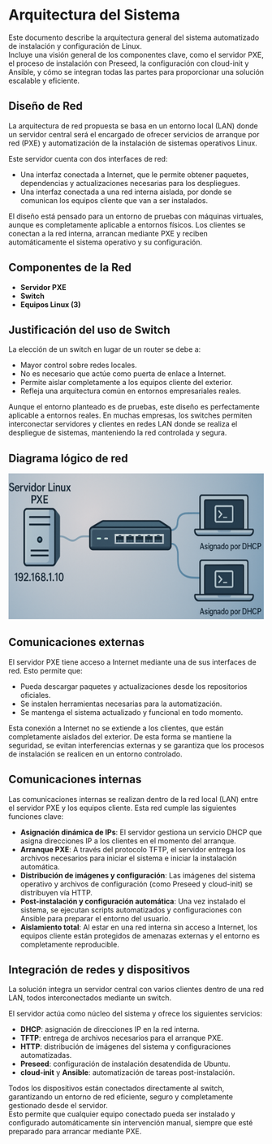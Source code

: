 # Arquitectura del Sistema

Este documento describe la arquitectura general del sistema automatizado de instalación y configuración de Linux.  
Incluye una visión general de los componentes clave, como el servidor PXE, el proceso de instalación con Preseed, la configuración con cloud-init y Ansible, y cómo se integran todas las partes para proporcionar una solución escalable y eficiente.

## Diseño de Red

La arquitectura de red propuesta se basa en un entorno local (LAN) donde un servidor central será el encargado de ofrecer servicios de arranque por red (PXE) y automatización de la instalación de sistemas operativos Linux.

Este servidor cuenta con dos interfaces de red:

- Una interfaz conectada a Internet, que le permite obtener paquetes, dependencias y actualizaciones necesarias para los despliegues.
- Una interfaz conectada a una red interna aislada, por donde se comunican los equipos cliente que van a ser instalados.

El diseño está pensado para un entorno de pruebas con máquinas virtuales, aunque es completamente aplicable a entornos físicos. Los clientes se conectan a la red interna, arrancan mediante PXE y reciben automáticamente el sistema operativo y su configuración.

## Componentes de la Red

- **Servidor PXE**
- **Switch**
- **Equipos Linux (3)**

## Justificación del uso de Switch

La elección de un switch en lugar de un router se debe a:

- Mayor control sobre redes locales.
- No es necesario que actúe como puerta de enlace a Internet.
- Permite aislar completamente a los equipos cliente del exterior.
- Refleja una arquitectura común en entornos empresariales reales.

Aunque el entorno planteado es de pruebas, este diseño es perfectamente aplicable a entornos reales. En muchas empresas, los switches permiten interconectar servidores y clientes en redes LAN donde se realiza el despliegue de sistemas, manteniendo la red controlada y segura.

## Diagrama lógico de red

![Diagrama de red](/docs/pics/diagrama_red.png)

## Comunicaciones externas

El servidor PXE tiene acceso a Internet mediante una de sus interfaces de red. Esto permite que:

- Pueda descargar paquetes y actualizaciones desde los repositorios oficiales.
- Se instalen herramientas necesarias para la automatización.
- Se mantenga el sistema actualizado y funcional en todo momento.

Esta conexión a Internet no se extiende a los clientes, que están completamente aislados del exterior. De esta forma se mantiene la seguridad, se evitan interferencias externas y se garantiza que los procesos de instalación se realicen en un entorno controlado.

## Comunicaciones internas

Las comunicaciones internas se realizan dentro de la red local (LAN) entre el servidor PXE y los equipos cliente. Esta red cumple las siguientes funciones clave:

- **Asignación dinámica de IPs**: El servidor gestiona un servicio DHCP que asigna direcciones IP a los clientes en el momento del arranque.
- **Arranque PXE**: A través del protocolo TFTP, el servidor entrega los archivos necesarios para iniciar el sistema e iniciar la instalación automática.
- **Distribución de imágenes y configuración**: Las imágenes del sistema operativo y archivos de configuración (como Preseed y cloud-init) se distribuyen vía HTTP.
- **Post-instalación y configuración automática**: Una vez instalado el sistema, se ejecutan scripts automatizados y configuraciones con Ansible para preparar el entorno del usuario.
- **Aislamiento total**: Al estar en una red interna sin acceso a Internet, los equipos cliente están protegidos de amenazas externas y el entorno es completamente reproducible.

## Integración de redes y dispositivos

La solución integra un servidor central con varios clientes dentro de una red LAN, todos interconectados mediante un switch.

El servidor actúa como núcleo del sistema y ofrece los siguientes servicios:

- **DHCP**: asignación de direcciones IP en la red interna.
- **TFTP**: entrega de archivos necesarios para el arranque PXE.
- **HTTP**: distribución de imágenes del sistema y configuraciones automatizadas.
- **Preseed**: configuración de instalación desatendida de Ubuntu.
- **cloud-init** y **Ansible**: automatización de tareas post-instalación.

Todos los dispositivos están conectados directamente al switch, garantizando un entorno de red eficiente, seguro y completamente gestionado desde el servidor.  
Esto permite que cualquier equipo conectado pueda ser instalado y configurado automáticamente sin intervención manual, siempre que esté preparado para arrancar mediante PXE.
